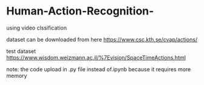 # Human-Action-Recognition-
using video clssification 

dataset can be downloaded from here https://www.csc.kth.se/cvap/actions/

test dataset https://www.wisdom.weizmann.ac.il/%7Evision/SpaceTimeActions.html

note: the code upload in .py file instead of.ipynb because it requires more memory 
